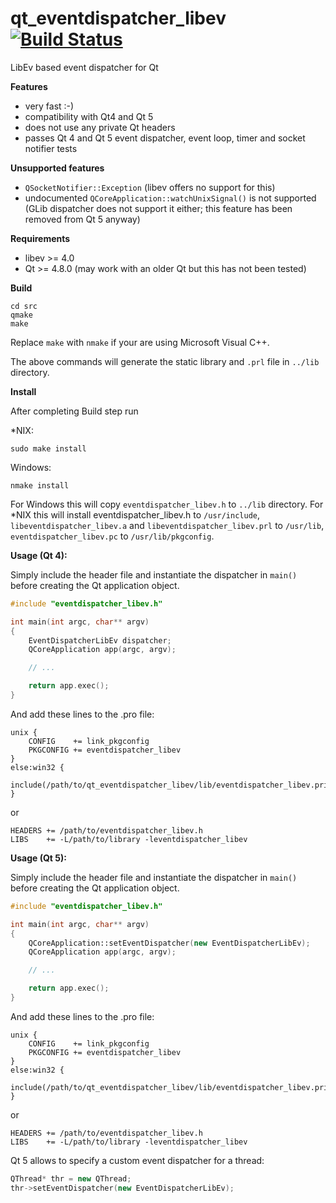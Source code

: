 # qt_eventdispatcher_libev [![Build Status](https://secure.travis-ci.org/sjinks/qt_eventdispatcher_libev.png)](http://travis-ci.org/sjinks/qt_eventdispatcher_libev)

LibEv based event dispatcher for Qt

**Features**
* very fast :-)
* compatibility with Qt4 and Qt 5
* does not use any private Qt headers
* passes Qt 4 and Qt 5 event dispatcher, event loop, timer and socket notifier tests

**Unsupported features**
* `QSocketNotifier::Exception` (libev offers no support for this)
* undocumented `QCoreApplication::watchUnixSignal()` is not supported (GLib dispatcher does not support it either; this feature has been removed from Qt 5 anyway)

**Requirements**
* libev >= 4.0
* Qt >= 4.8.0 (may work with an older Qt but this has not been tested)


**Build**

```
cd src
qmake
make
```

Replace `make` with `nmake` if your are using Microsoft Visual C++.

The above commands will generate the static library and `.prl` file in `../lib` directory.


**Install**

After completing Build step run

*NIX:
```
sudo make install
```

Windows:
```
nmake install
```

For Windows this will copy `eventdispatcher_libev.h` to `../lib` directory.
For *NIX this will install eventdispatcher_libev.h to `/usr/include`, `libeventdispatcher_libev.a` and `libeventdispatcher_libev.prl` to `/usr/lib`, `eventdispatcher_libev.pc` to `/usr/lib/pkgconfig`.


**Usage (Qt 4):**

Simply include the header file and instantiate the dispatcher in `main()`
before creating the Qt application object.

```c++
#include "eventdispatcher_libev.h"

int main(int argc, char** argv)
{
    EventDispatcherLibEv dispatcher;
    QCoreApplication app(argc, argv);

    // ...

    return app.exec();
}
```

And add these lines to the .pro file:

```
unix {
    CONFIG    += link_pkgconfig
    PKGCONFIG += eventdispatcher_libev
}
else:win32 {
    include(/path/to/qt_eventdispatcher_libev/lib/eventdispatcher_libev.pri)
}
```

or

```
HEADERS += /path/to/eventdispatcher_libev.h
LIBS    += -L/path/to/library -leventdispatcher_libev
```


**Usage (Qt 5):**

Simply include the header file and instantiate the dispatcher in `main()`
before creating the Qt application object.

```c++
#include "eventdispatcher_libev.h"

int main(int argc, char** argv)
{
    QCoreApplication::setEventDispatcher(new EventDispatcherLibEv);
    QCoreApplication app(argc, argv);

    // ...

    return app.exec();
}
```

And add these lines to the .pro file:

```
unix {
    CONFIG    += link_pkgconfig
    PKGCONFIG += eventdispatcher_libev
}
else:win32 {
    include(/path/to/qt_eventdispatcher_libev/lib/eventdispatcher_libev.pri)
}
```

or

```
HEADERS += /path/to/eventdispatcher_libev.h
LIBS    += -L/path/to/library -leventdispatcher_libev
```

Qt 5 allows to specify a custom event dispatcher for a thread:

```c++
QThread* thr = new QThread;
thr->setEventDispatcher(new EventDispatcherLibEv);
```
